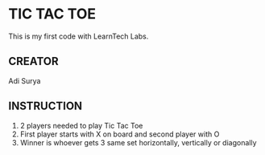 # TIC TAC TOE
This is my first code with LearnTech Labs.

## CREATOR
Adi Surya

## INSTRUCTION

1. 2 players needed to play Tic Tac Toe 
2. First player starts with X on board and second player with O
3. Winner is whoever gets 3 same set horizontally, vertically or diagonally